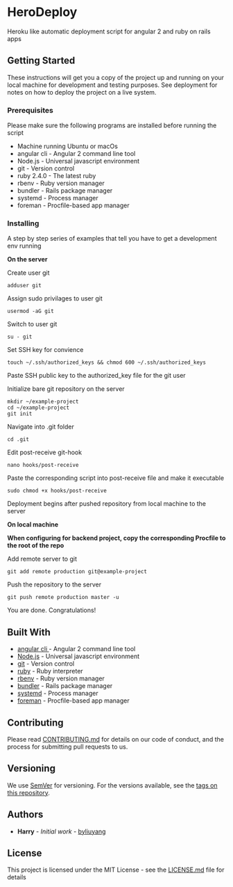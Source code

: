 # HeroDeploy

Heroku like automatic deployment script for angular 2 and ruby on rails apps

## Getting Started

These instructions will get you a copy of the project up and running on your local machine for development and testing purposes. See deployment for notes on how to deploy the project on a live system.

### Prerequisites

Please make sure the following programs are installed before running the script

* Machine running Ubuntu or macOs
* angular cli - Angular 2 command line tool
* Node.js - Universal javascript environment
* git - Version control
* ruby 2.4.0 - The latest ruby
* rbenv - Ruby version manager
* bundler - Rails package manager
* systemd - Process manager
* foreman - Procfile-based app manager

### Installing

A step by step series of examples that tell you have to get a development env running

**On the server**

Create user git

```
adduser git
```

Assign sudo privilages to user git

```
usermod -aG git
```

Switch to user git

```
su - git
```

Set SSH key for convience

```
touch ~/.ssh/authorized_keys && chmod 600 ~/.ssh/authorized_keys
```

Paste SSH public key to the authorized_key file for the git user

Initialize bare git repository on the server

```
mkdir ~/example-project
cd ~/example-project
git init
```

Navigate into .git folder

```
cd .git
```

Edit post-receive git-hook

```
nano hooks/post-receive
```

Paste the corresponding script into post-receive file and make it executable

```
sudo chmod +x hooks/post-receive
```

Deployment begins after pushed repository from local machine to the server

**On local machine**

**When configuring for backend project, copy the corresponding Procfile to the root of the repo** 

Add remote server to git

```
git add remote production git@example-project
```

Push the repository to the server

```
git push remote production master -u
```

You are done. Congratulations!

## Built With

* [angular cli ](https://cli.angular.io/) - Angular 2 command line tool
* [Node.js](https://nodejs.org/) - Universal javascript environment
* [git](https://git-scm.com/) - Version control
* [ruby](https://www.ruby-lang.org/) - Ruby interpreter
* [rbenv](http://rbenv.org/) - Ruby version manager
* [bundler](http://bundler.io/) - Rails package manager
* [systemd](https://www.freedesktop.org/wiki/Software/systemd/) - Process manager
* [foreman](https://github.com/ddollar/foreman/) - Procfile-based app manager

## Contributing

Please read [CONTRIBUTING.md](CONTRIBUTING.md) for details on our code of conduct, and the process for submitting pull requests to us.

## Versioning

We use [SemVer](http://semver.org/) for versioning. For the versions available, see the [tags on this repository](https://github.com/byliuyang/HeroDeploy/tags). 

## Authors

* **Harry** - *Initial work* - [byliuyang](https://github.com/byliuyang)

## License

This project is licensed under the MIT License - see the [LICENSE.md](LICENSE.md) file for details